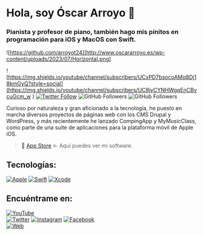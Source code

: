 # Hola, soy Óscar Arroyo 👋
### Pianista y profesor de piano, también hago mis pinitos en programación para iOS y MacOS con Swift.

![https://github.com/arroyot24](http://www.oscararroyo.es/wp-content/uploads/2023/07/Horizontal.png)

![https://img.shields.io/youtube/channel/subscribers/UCxPD7bsocoAMq8Dj18kmGyQ?style=social](https://img.shields.io/youtube/channel/subscribers/UC8jyCYNHWgqEnCBvcuGcm_w
)
[![Twitter Follow](https://img.shields.io/twitter/follow/arroyot24?style=social)](https://twitter.com/arroyot24)
![GitHub Followers](https://img.shields.io/github/followers/arroyot24?style=social)
![GitHub Followers](https://img.shields.io/github/stars/arroyot24?style=social)

Curioso por naturaleza y gran aficionado a la tecnología, he puesto en marcha diversos proyectos de páginas web con los CMS Drupal y WordPress, y más recientemente he lanzado CompingApp y MyMusicClass, como parte de una suite de aplicaciones para la plataforma móvil de Apple iOS.

> 👥 [App Store](https://apps.apple.com/es/developer/oscar-arroyo-terron/id1533652393) <- Aquí puedes ver mi software.


## Tecnologías:
[![Apple](https://img.shields.io/badge/iOS-999999?style=for-the-badge&logo=apple&logoColor=white&labelColor=101010)]()
[![Swift](https://img.shields.io/badge/Swift-FA7343?style=for-the-badge&logo=swift&logoColor=white&labelColor=101010)]()
[![Xcode](https://img.shields.io/badge/Xcode-1575F9?style=for-the-badge&logo=xcode&logoColor=white&labelColor=101010)]()
</br>

## Encuéntrame en:

[![YouTube](https://img.shields.io/badge/YouTube-arroyot24-FF0000?style=for-the-badge&logo=youtube&logoColor=white&labelColor=101010)](https://youtube.com/arroyot24)
</br>
[![Twitter](https://img.shields.io/badge/Twitter-@arroyot24-1DA1F2?style=for-the-badge&logo=twitter&logoColor=white&labelColor=101010)](https://twitter.com/arroyot24)
[![Instagram](https://img.shields.io/badge/Instagram-arroyot24-E4405F?style=for-the-badge&logo=instagram&logoColor=white&labelColor=101010)](https://instagram.com/mouredev)
[![Facebook](https://img.shields.io/badge/Facebook-@oscar.arroyoterron.35-1877F2?style=for-the-badge&logo=facebook&logoColor=white&labelColor=101010)](https://facebook.com/oscar.arroyoterron.35)
</br>
[![Web](https://img.shields.io/badge/Web-oscararroyo.es-14a1f0?style=for-the-badge&logo=dev.to&logoColor=white&labelColor=101010)](http://oscararroyo.es)
